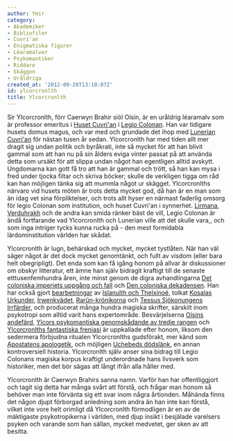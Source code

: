 ```yaml
---
author: Ymir
category:
- Akademiker
- Bibliofiler
- Cuvri'an
- Enigmatiska figurer
- Léaramalver
- Psykomantiker
- Riddare
- Skäggon
- Uråldriga
created_at: '2012-09-28T13:10:07Z'
id: ylcorcronlth
title: Ylcorcronlth
---
```

Sir Ylcorcronlth, förr Caerwyn Brahir siòl Oísin, är en uråldrig léaramalv som är professor emeritus i [Huset Cuvri'an] i [Legio Colonan]. Han var tidigare husets domus magus, och var med och grundade det ihop med [Lunerian Cuvri'an] för nästan tusen år sedan. Ylcorcronlth har med tiden allt mer dragit sig undan politik och byråkrati, inte så mycket för att han blivit gammal som att han nu på sin ålders eviga vinter passat på att använda detta som ursäkt för att slippa undan något han egentligen alltid avskytt. Ungdomarna kan gott få tro att han är gammal och trött, så han kan mysa i fred under tjocka filtar och skriva böcker; skulle de verkligen tigga om råd kan han möjligen tänka sig att mummla något ur skägget. Ylcorcronlths närvaro vid husets möten är trots detta mycket god, då han är en man som än idag vet sina förpliktelser, och trots allt hyser en närmast faderlig omsorg för legio Colonan som institution, och huset Cuvri'an i synnerhet. [Lirmana], [Verduhrakh] och de andra kan smida ränker bäst de vill, Legio Colonan är ändå fortfarande vad Ylcorcronlth och Lunerian ville att det skulle vara,, och som inga intriger tycks kunna rucka på - den mest formidabla lärdominstitution världen har skådat.

Ylcorcronlth är lugn, behärskad och mycket, mycket tystlåten. När han väl säger något är det dock mycket genomtänkt, och fullt av visdom (eller bara helt obegripligt). Det enda som kan få igång honom på allvar är diskussioner om obskyr litteratur, ett ämne han själv bidragit kraftigt till de senaste etttusenfemhundra åren, inte minst genom de digra avhandlingarna [Det coloniska imperiets uppgång och fall] och [Den coloniska dekadensen]. Han har också gjort [bearbetningar] av [Islanulth och Thelxinoë], tolkat [Kosalas Urkunder], [Irwenkvädet], [Rarûn-krönikorna] och [Tessus Sjökonungens Irrfärder], och producerat många hundra magiska skrifter, särskilt inom psykotropi som alltid varit hans expertområde. Besvärjelserna [Oísins andefärd], [Ylcors psykomantiska genomskådande av tredje rangen] och [Ylcorcronlths fantastiska freniasi] är uppkallade efter honom, liksom den sedermera förbjudna ritualen Ylcorcronlths gudsförakt, mer känd som [Apostatens apologetik], och möjligen [Uchebeds dödslänk], en annan kontroversiell historia. Ylcorcronlth själv anser sina bidrag till Legio Colonans magiska korpus kraftigt underordnade hans livsverk som historiker, men det bör sägas att långt ifrån alla håller med.

Ylcorcronlth är Caerwyn Brahirs sanna namn. Varför han har offentliggjort och tagit sig detta har många svårt att förstå, och frågar man honom så behöver man inte förvänta sig ett svar inom några årtionden. Måhända finns det någon djupt förborgad anledning som andra än han inte kan förstå, vilket inte vore helt orimligt då Ylcorcronlth förmodligen är en av de mäktigaste psykotropikerna i världen, med djup insikt i besjälade varelsers psyken och varande som han sällan, mycket medvetet, ger sken av att besitta.

  [Huset Cuvri'an]: Huset_Cuvrian
  [Legio Colonan]: Legio_Colonan
  [Lunerian Cuvri'an]: Lunerian_Cuvrian
  [Lirmana]: Lirmana
  [Verduhrakh]: Verduhrakh
  [Det coloniska imperiets uppgång och fall]: Det_coloniska_imperiets_uppgång_och_fall
  [Den coloniska dekadensen]: Den_coloniska_dekadensen
  [bearbetningar]: Islanulth_och_Thelxinoë_Omnibus
  [Islanulth och Thelxinoë]: Islanulth_och_Thelxinoë
  [Kosalas Urkunder]: Kosalas_Urkunder
  [Irwenkvädet]: Irwenkvädet
  [Rarûn-krönikorna]: Rarûn-krönikorna
  [Tessus Sjökonungens Irrfärder]: Tessus_Sjökonungens_Irrfärder
  [Oísins andefärd]: Oísins_andefärd
  [Ylcors psykomantiska genomskådande av tredje rangen]: Ylcors_psykomantiska_genomskådande_av_tredje_rangen
  [Ylcorcronlths fantastiska freniasi]: Ylcorcronlths_fantastiska_freniasi
  [Apostatens apologetik]: Apostatens_apologetik
  [Uchebeds dödslänk]: Uchebeds_dödslänk